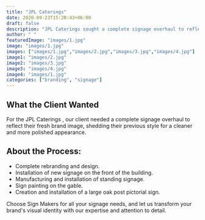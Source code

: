 ```yaml
---
title: "JPL Caterings"
date: 2020-09-23T15:28:43+06:00
draft: false
description: "JPL Caterings sought a complete signage overhaul to reflect a fresh and polished brand image. From rebranding to new signage installation, we delivered a visually stunning transformation. Trust Sign Makers for all your signage needs."
author: " "
featuredImage: "images/1.jpg"
image: "images/1.jpg"
images: ["images/1.jpg","images/2.jpg","images/3.jpg","images/4.jpg"]
image1: "images/2.jpg"
image2: "images/3.jpg"
image3: "images/4.jpg"
image4: "images/1.jpg"
categories: ["branding", "signage"]
---
```


## What the Client Wanted
For the JPL Caterings , our client needed a complete signage overhaul to reflect their fresh brand image, shedding their previous style for a cleaner and more polished appearance.

## About the Process:
- Complete rebranding and design.
- Installation of new signage on the front of the building.
- Manufacturing and installation of standing signage.
- Sign painting on the gable.
- Creation and installation of a large oak post pictorial sign.

Choose Sign Makers for all your signage needs, and let us transform your brand's visual identity with our expertise and attention to detail.
